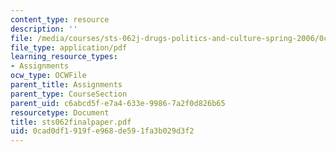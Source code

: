 ```yaml
---
content_type: resource
description: ''
file: /media/courses/sts-062j-drugs-politics-and-culture-spring-2006/0cad0df1919fe968de591fa3b029d3f2_sts062finalpaper.pdf
file_type: application/pdf
learning_resource_types:
- Assignments
ocw_type: OCWFile
parent_title: Assignments
parent_type: CourseSection
parent_uid: c6abcd5f-e7a4-633e-9986-7a2f0d826b65
resourcetype: Document
title: sts062finalpaper.pdf
uid: 0cad0df1-919f-e968-de59-1fa3b029d3f2
---
```

